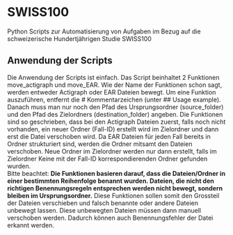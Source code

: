 # SWISS100
Python Scripts zur Automatisierung von Aufgaben im Bezug auf die schweizerische Hundertjährigen Studie SWISS100  
## Anwendung der Scripts
Die Anwendung der Scripts ist einfach. Das Script beinhaltet 2 Funktionen move_actigraph und move_EAR. Wie der Name der Funktionen schon sagt, werden entweder Actigraph oder EAR Dateien bewegt. Um eine Funktion auszuführen, entfernt die # Kommentarzeichen (unter ## Usage example). Danach muss man nur noch den Pfad des Ursprungsordner (source_folder) und den Pfad des Zielordners (destination_folder) angeben. Die Funktionen sind so geschrieben, dass bei den Actigraph Dateien zuerst, falls noch nicht vorhanden, ein neuer Ordner (Fall-ID) erstellt wird im Zielordner und dann erst die Datei verschoben wird. Da EAR Dateien für jeden Fall bereits in Ordner strukturiert sind, werden die Ordner mitsamt den Dateien verschoben. Neue Ordner im Zielordner werden nur dann erstellt, falls im Zielordner Keine mit der Fall-ID korrespondierenden Ordner gefunden wurden.  
Bitte beachtet: **Die Funktionen basieren darauf, dass die Dateien/Ordner in einer bestimmten Reihenfolge benannt wurden. Dateien, die nicht den richtigen Benennungsregeln entsprechen werden nicht bewegt, sondern bleiben im Ursprungsordner.** Diese Funktionen sollen somit den Grossteil der Dateien verschieben und falsch benannte oder andere Dateien unbewegt lassen. Diese unbewegten Dateien müssen dann manuell verschoben werden. Dadurch können auch Benennungsfehler der Datei erkannt werden.
